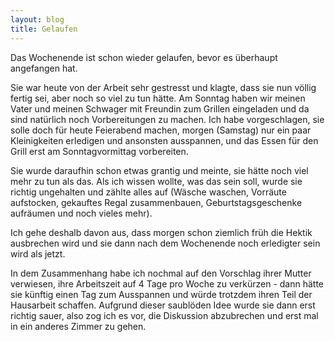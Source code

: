 ```yaml
---
layout: blog
title: Gelaufen
---
```


Das Wochenende ist schon wieder gelaufen, bevor es überhaupt angefangen hat.

Sie war heute von der Arbeit sehr gestresst und klagte, dass sie nun völlig fertig sei, aber noch so viel zu tun hätte.
Am Sonntag haben wir meinen Vater und meinen Schwager mit Freundin zum Grillen eingeladen und da sind natürlich noch Vorbereitungen zu machen.
Ich habe vorgeschlagen, sie solle doch für heute Feierabend machen, morgen (Samstag) nur ein paar Kleinigkeiten erledigen und ansonsten ausspannen, 
und das Essen für den Grill erst am Sonntagvormittag vorbereiten.

Sie wurde daraufhin schon etwas grantig und meinte, sie hätte noch viel mehr zu tun als das. Als ich wissen wollte, was das sein soll, wurde sie richtig ungehalten
und zählte alles auf (Wäsche waschen, Vorräute aufstocken, gekauftes Regal zusammenbauen, Geburtstagsgeschenke aufräumen und noch vieles mehr).

Ich gehe deshalb davon aus, dass morgen schon ziemlich früh die Hektik ausbrechen wird und sie dann nach dem Wochenende noch erledigter sein wird als jetzt.

In dem Zusammenhang habe ich nochmal auf den Vorschlag ihrer Mutter verwiesen, ihre Arbeitszeit auf 4 Tage pro Woche zu verkürzen - dann hätte sie künftig einen 
Tag zum Ausspannen und würde trotzdem ihren Teil der Hausarbeit schaffen. Aufgrund dieser saublöden Idee wurde sie dann erst richtig sauer, also zog ich es vor, 
die Diskussion abzubrechen und erst mal in ein anderes Zimmer zu gehen.

